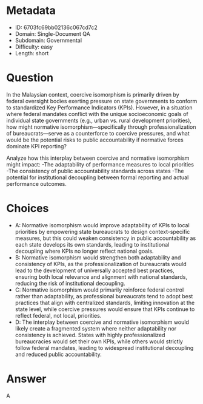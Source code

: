 # Metadata

- ID: 6703fc69bb02136c067cd7c2
- Domain: Single-Document QA
- Subdomain: Governmental
- Difficulty: easy
- Length: short

# Question

In the Malaysian context, coercive isomorphism is primarily driven by federal oversight bodies exerting pressure on state governments to conform to standardized Key Performance Indicators (KPIs). However, in a situation where federal mandates conflict with the unique socioeconomic goals of individual state governments (e.g., urban vs. rural development priorities), how might normative isomorphism—specifically through professionalization of bureaucrats—serve as a counterforce to coercive pressures, and what would be the potential risks to public accountability if normative forces dominate KPI reporting?

Analyze how this interplay between coercive and normative isomorphism might impact:
-The adaptability of performance measures to local priorities
-The consistency of public accountability standards across states
-The potential for institutional decoupling between formal reporting and actual performance outcomes.

# Choices

- A: Normative isomorphism would improve adaptability of KPIs to local priorities by empowering state bureaucrats to design context-specific measures, but this could weaken consistency in public accountability as each state develops its own standards, leading to institutional decoupling where KPIs no longer reflect national goals.
- B: Normative isomorphism would strengthen both adaptability and consistency of KPIs, as the professionalization of bureaucrats would lead to the development of universally accepted best practices, ensuring both local relevance and alignment with national standards, reducing the risk of institutional decoupling.
- C: Normative isomorphism would primarily reinforce federal control rather than adaptability, as professional bureaucrats tend to adopt best practices that align with centralized standards, limiting innovation at the state level, while coercive pressures would ensure that KPIs continue to reflect federal, not local, priorities.
- D: The interplay between coercive and normative isomorphism would likely create a fragmented system where neither adaptability nor consistency is achieved. States with highly professionalized bureaucracies would set their own KPIs, while others would strictly follow federal mandates, leading to widespread institutional decoupling and reduced public accountability.

# Answer

A
